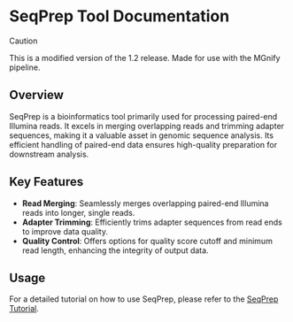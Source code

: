 # SeqPrep Tool Documentation

> [!CAUTION]
> This is a modified version of the 1.2 release. Made for use with the MGnify pipeline.

## Overview

SeqPrep is a bioinformatics tool primarily used for processing paired-end Illumina reads. It excels in merging overlapping reads and trimming adapter sequences, making it a valuable asset in genomic sequence analysis. Its efficient handling of paired-end data ensures high-quality preparation for downstream analysis.

## Key Features

- **Read Merging**: Seamlessly merges overlapping paired-end Illumina reads into longer, single reads.
- **Adapter Trimming**: Efficiently trims adapter sequences from read ends to improve data quality.
- **Quality Control**: Offers options for quality score cutoff and minimum read length, enhancing the integrity of output data.

## Usage

For a detailed tutorial on how to use SeqPrep, please refer to the [SeqPrep Tutorial](https://github.com/jstjohn/SeqPrep/tree/master).
